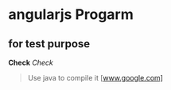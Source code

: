 # angularjs Progarm
## for test purpose
**Check**
*Check*
> Use java to compile it
[www.google.com]

